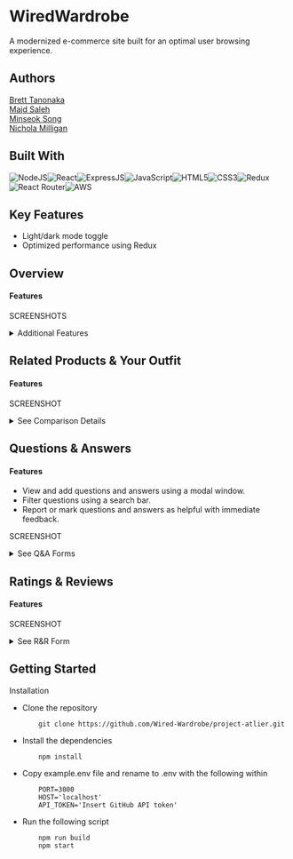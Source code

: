 
# WiredWardrobe

A modernized e-commerce site built for an optimal user browsing experience.

## Authors

[Brett Tanonaka](https://www.github.com/)\
[Majd Saleh](https://www.github.com/)\
[Minseok Song](https://www.github.com/msong1)\
[Nichola Milligan](https://www.github.com/)

## Built With
![NodeJS](https://img.shields.io/badge/Node.js-43853D?style=for-the-badge&logo=node.js&logoColor=white)![React](https://img.shields.io/badge/React-20232A?style=for-the-badge&logo=react&logoColor=61DAFB)![ExpressJS](https://img.shields.io/badge/Express.js-404D59?style=for-the-badge)![JavaScript](https://img.shields.io/badge/JavaScript-323330?style=for-the-badge&logo=javascript&logoColor=F7DF1E)![HTML5](https://img.shields.io/badge/HTML5-E34F26?style=for-the-badge&logo=html5&logoColor=white)![CSS3](https://img.shields.io/badge/CSS3-1572B6?style=for-the-badge&logo=css3&logoColor=white)![Redux](https://img.shields.io/badge/Redux-593D88?style=for-the-badge&logo=redux&logoColor=white)![React Router](https://img.shields.io/badge/React_Router-CA4245?style=for-the-badge&logo=react-router&logoColor=white)![AWS](https://img.shields.io/badge/Amazon_AWS-232F3E?style=for-the-badge&logo=amazon-aws&logoColor=white)

## Key Features
- Light/dark mode toggle
- Optimized performance using Redux

## Overview
#### Features


SCREENSHOTS

<details>
    <summary>Additional Features</summary>
	<ul>
		<li></li>
		<li></li>
	</ul>
	
	
SCREENSHOT
	
	
</details>

## Related Products & Your Outfit
#### Features

SCREENSHOT

<details>
    <summary>See Comparison Details</summary>
	
	SCREENSHOT	
	
</details>

## Questions & Answers
#### Features
- View and add questions and answers using a modal window.
- Filter questions using a search bar.
- Report or mark questions and answers as helpful with immediate feedback.

SCREENSHOT

<details>
    <summary>See Q&A Forms</summary>
	
![question-modal](https://user-images.githubusercontent.com/80349718/229319502-52af2f22-615c-43f6-b761-c64f5eb642f3.png)
![answer-modal](https://user-images.githubusercontent.com/80349718/229319499-fb9898d7-947a-4a23-a0ed-211a94dce628.png)

	
</details>


## Ratings & Reviews
#### Features


SCREENSHOT


<details>
    <summary>See R&R Form</summary>
	
	
SCREENSHOT
	
</details>


## Getting Started

Installation
- Clone the repository
    ```
        git clone https://github.com/Wired-Wardrobe/project-atlier.git
    ```
- Install the dependencies
    ```
        npm install
    ```
- Copy example.env file and rename to .env with the following within
    ```
        PORT=3000
        HOST='localhost'
        API_TOKEN='Insert GitHub API token'
    ```
- Run the following script
    ```
        npm run build
        npm start
    ```
